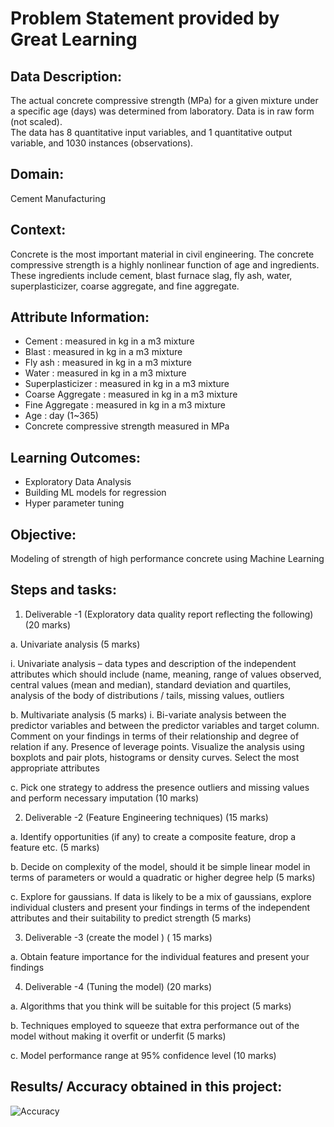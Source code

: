 <h1>Problem Statement provided by Great Learning</h1>

<h2>Data Description:</h2>
<p>
  The actual concrete compressive strength (MPa) for a given mixture under a specific age (days) was determined from laboratory. Data is in raw form (not scaled). 
 <br>
  The data has 8 quantitative input variables, and 1 quantitative output variable, and 1030 instances (observations).
</p>

<h2>Domain:</h2>
<p>Cement Manufacturing</p>

<h2>Context:</h2>
Concrete is the most important material in civil engineering. The concrete compressive strength is a highly nonlinear function of age and ingredients. These ingredients include cement, blast furnace slag, fly ash, water, superplasticizer, coarse aggregate, and fine aggregate.

<h2>Attribute Information:</h2>

* Cement : measured in kg in a m3 mixture
* Blast : measured in kg in a m3 mixture
* Fly ash : measured in kg in a m3 mixture
* Water : measured in kg in a m3 mixture
* Superplasticizer : measured in kg in a m3 mixture
* Coarse Aggregate : measured in kg in a m3 mixture
* Fine Aggregate : measured in kg in a m3 mixture
* Age : day (1~365)
* Concrete compressive strength measured in MPa

<h2>Learning Outcomes:</h2>

* Exploratory Data Analysis
* Building ML models for regression
* Hyper parameter tuning

<h2>Objective:</h2>
Modeling of strength of high performance concrete using Machine Learning

<h2>Steps and tasks:</h2>

1. Deliverable -1 (Exploratory data quality report reflecting the following)
(20 marks)

a. Univariate analysis (5 marks)

i. Univariate analysis – data types and description of the independent attributes which should include (name, meaning, range of values observed, central values (mean and median), standard deviation and quartiles, analysis of the body of distributions / tails, missing values, outliers

b. Multivariate analysis (5 marks)
i. Bi-variate analysis between the predictor variables and between the predictor variables and target column. Comment on your findings in terms of their relationship and degree of relation if any. Presence of leverage points. Visualize the analysis using boxplots and pair plots, histograms or density curves. Select the most appropriate attributes

c. Pick one strategy to address the presence outliers and missing values and perform necessary imputation (10 marks)

2. Deliverable -2 (Feature Engineering techniques) (15 marks)

a. Identify opportunities (if any) to create a composite feature, drop a feature etc. (5 marks)

b. Decide on complexity of the model, should it be simple linear
model in terms of parameters or would a quadratic or higher
degree help (5 marks)

c. Explore for gaussians. If data is likely to be a mix of gaussians, explore individual clusters and present your findings in terms of the independent attributes and their suitability to predict strength (5 marks)

3. Deliverable -3 (create the model ) ( 15 marks)

a. Obtain feature importance for the individual features and present your findings

4. Deliverable -4 (Tuning the model) (20 marks)

a. Algorithms that you think will be suitable for this project (5 marks)

b. Techniques employed to squeeze that extra performance out of the model without making it overfit or underfit (5 marks)

c. Model performance range at 95% confidence level (10 marks)

<h2>Results/ Accuracy obtained in this project:</h2>

![Accuracy](https://user-images.githubusercontent.com/60751635/120110117-edd87b80-c189-11eb-9e18-ddec52a9f496.png)
